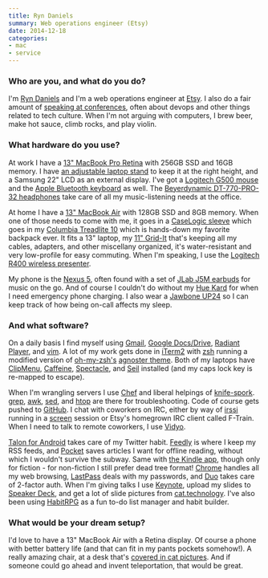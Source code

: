 ```yaml
---
title: Ryn Daniels
summary: Web operations engineer (Etsy)
date: 2014-12-18
categories:
- mac
- service
---
```


### Who are you, and what do you do?

I'm [Ryn Daniels](http://twitter.com/rynchantress/ "Ryn's Twitter account.") and I'm a web operations engineer at [Etsy][]. I also do a fair amount of [speaking at conferences](http://ryn.works/speaking/ "Ryn's talks."), often about devops and other things related to tech culture. When I'm not arguing with computers, I brew beer, make hot sauce, climb rocks, and play violin.

### What hardware do you use?

At work I have a [13" MacBook Pro Retina][macbook-pro] with 256GB SSD and 16GB memory. I have [an adjustable laptop stand][adjustable-folding-ventilated-laptop-table] to keep it at the right height, and a Samsung 22" LCD as an external display. I've got a [Logitech G500 mouse][g500] and the [Apple Bluetooth keyboard][keyboard] as well. The [Beyerdynamic DT-770-PRO-32 headphones][dt-770-pro] take care of all my music-listening needs at the office.

At home I have a [13" MacBook Air][macbook-air] with 128GB SSD and 8GB memory. When one of those needs to come with me, it goes in a [CaseLogic sleeve][laps-113] which goes in my [Columbia Treadlite 10][treadlite-10] which is hands-down my favorite backpack ever. It fits a 13" laptop, my [11" Grid-It][grid-it] that's keeping all my cables, adapters, and other miscellany organized, it's water-resistant and very low-profile for easy commuting. When I'm speaking, I use the [Logitech R400 wireless presenter][wireless-presenter-r400].

My phone is the [Nexus 5][nexus-5], often found with a set of [JLab J5M earbuds][jbuds-j5m] for music on the go. And of course I couldn't do without my [Hue Kard][hue-kard] for when I need emergency phone charging. I also wear a [Jawbone UP24][up24] so I can keep track of how being on-call affects my sleep. 

### And what software?

On a daily basis I find myself using [Gmail][], [Google Docs/Drive][google-docs], [Radiant Player][radiant-player], and [vim][]. A lot of my work gets done in [iTerm2][] with [zsh][] running a modified version of [oh-my-zsh's][oh-my-zsh] [agnoster theme](https://github.com/robbyrussell/oh-my-zsh/blob/master/themes/agnoster.zsh-theme "The agnoster theme for zsh."). Both of my laptops have [ClipMenu][], [Caffeine][], [Spectacle][], and [Seil][pckeyboardhack] installed (and my caps lock key is re-mapped to escape).

When I'm wrangling servers I use [Chef][] and liberal helpings of [knife-spork][knifespork]. [grep][], [awk][], [sed][], and [htop][] are there for troubleshooting. Code of course gets pushed to [GitHub][]. I chat with coworkers on IRC, either by way of [irssi][] running in a [screen][] session or Etsy's homegrown IRC client called F-Train. When I need to talk to remote coworkers, I use [Vidyo][].

[Talon for Android][talon-android] takes care of my Twitter habit. [Feedly][] is where I keep my RSS feeds, and [Pocket][] saves articles I want for offline reading, without which I wouldn't survive the subway. Same with [the Kindle app][kindle-android], though only for fiction - for non-fiction I still prefer dead tree format! [Chrome][] handles all my web browsing, [LastPass][] deals with my passwords, and [Duo][] takes care of 2-factor auth. When I'm giving talks I use [Keynote][], upload my slides to [Speaker Deck](https://speakerdeck.com/rdaniels/ "Ryn's slides."), and get a lot of slide pictures from [cat.technology](http://cat.technology/ "A weblog with photos of cats and technology."). I've also been using [HabitRPG][] as a fun to-do list manager and habit builder.

### What would be your dream setup?

I'd love to have a 13" MacBook Air with a Retina display. Of course a phone with better battery life (and that can fit in my pants pockets somehow!). A really amazing chair, at a desk that's [covered in cat pictures](https://twitter.com/rynchantress/status/504321851154509825 "A picture of Ryn's desk and laptop covered in cat photos."). And if someone could go ahead and invent teleportation, that would be great.

[adjustable-folding-ventilated-laptop-table]: https://www.amazon.com/SOJITEK-Black-Adjustable-Ventilated-Notebook-Portable/dp/B00GS1N6EW "A folding table for laptops and tablets."
[awk]: https://en.wikipedia.org/wiki/AWK "Data formatting language/software."
[caffeine]: http://lightheadsw.com/caffeine/ "A Mac menubar application to keep your computer awake."
[chef]: https://www.chef.io/chef/ "Configuration management software."
[chrome]: https://www.google.com/intl/en/chrome/browser/ "A WebKit-based browser, where each tab runs in its own thread."
[clipmenu]: http://www.clipmenu.com/ "A clipboard manager."
[dt-770-pro]: https://north-america.beyerdynamic.com/shop/hah/headphones-and-headsets/studio-and-stage/studio-headphones/dt-770-pro.html "Closed headphones."
[duo]: https://duo.com/ "A two-factor authentication service."
[etsy]: https://www.etsy.com/ "A doily deployment system."
[feedly]: https://feedly.com/ "A feed reader."
[g500]: https://www.amazon.com/Logitech-G500-Programmable-Gaming-Mouse/dp/B002J9GDXI "A gaming mouse."
[github]: https://github.com/ "A Git code repository service."
[gmail]: https://mail.google.com/mail/ "Web-based email."
[google-docs]: https://en.wikipedia.org/wiki/Google_Docs "A web-based office suite."
[grep]: http://www.gnu.org/software/grep/ "A command-line tool for pattern matching in files."
[grid-it]: https://www.amazon.com/gp/product/B00GPGJXKQ/ "A case for organising your cables."
[habitrpg]: http://web.archive.org/web/20221224143629/https://habitica.com/static/front/ "A productivity game."
[htop]: http://hisham.hm/htop/ "A command-line process viewer."
[hue-kard]: https://junopower.com/collections/universally-compatible-external-batteries/products/iphone-external-battery "A very thin external battery for smartphones."
[irssi]: https://irssi.org/ "A CLI irc client."
[iterm2]: https://iterm2.com/ "An alternative terminal application for macOS."
[jbuds-j5m]: https://www.amazon.com/gp/product/B005VEZ550/ "In-ear headphones."
[keyboard]: https://www.apple.com/keyboard/ "The keyboard."
[keynote]: https://www.apple.com/keynote/ "Presentation software for the Mac."
[kindle-android]: https://play.google.com/store/apps/details?id=com.amazon.kindle "A Kindle client for Android."
[knifespork]: https://github.com/jonlives/knife-spork "A workflow plugin for Chef."
[laps-113]: https://www.amazon.com/gp/product/B004NY9UW8/ "A sleeve for 13 inch laptops."
[lastpass]: https://lastpass.com/ "A password manager."
[macbook-air]: https://www.apple.com/macbook-air/ "A very thin laptop."
[macbook-pro]: https://www.apple.com/macbook-pro/ "A laptop."
[nexus-5]: http://web.archive.org/web/20150928131701/http://www.google.com:80/nexus/5/ "An Android smartphone."
[oh-my-zsh]: https://github.com/robbyrussell/oh-my-zsh "A framework of extensions and themes for the zsh shell."
[pckeyboardhack]: https://pqrs.org/osx/karabiner/seil.html.en "A Mac tool to change the functionality of the Caps Lock key."
[pocket]: https://getpocket.com/ "A service for storing links to look at later on."
[radiant-player]: http://www.sajidanwar.me/radiant-player-mac/ "A Google Play Music client for the Mac."
[screen]: http://www.gnu.org/software/screen/ "Think of it as tabs for your *nix terminal."
[sed]: http://www.gnu.org/software/sed/ "Text filtering software."
[spectacle]: https://www.spectacleapp.com/ "A Mac tool for moving and resizing windows."
[talon-android]: https://play.google.com/store/apps/details?id=com.klinker.android.twitter_l "A Twitter client."
[treadlite-10]: https://www.amazon.com/gp/product/B0058XJXZW/ "A backpack."
[up24]: https://jawbone.com/store/buy/up24 "An activity tracker worn on the wrist."
[vidyo]: https://www.vidyo.com/ "A group video chat platform."
[vim]: https://www.vim.org/ "A command-line text editor."
[wireless-presenter-r400]: https://www.logitech.com/en-us/product/wireless-presenter-r400 "A wireless presenter device."
[zsh]: https://www.zsh.org/ "An interactive shell and scripting language."

